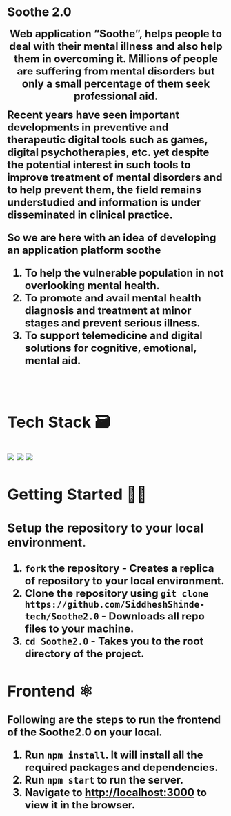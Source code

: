 # Soothe 2.0

 <p align="center" width="400px"> <font size="5"> <b>Web application “Soothe”, helps people to deal with their mental illness and also help them in overcoming it. Millions of people are suffering from mental disorders but only a small percentage of them seek professional aid.

Recent years have seen important developments in preventive and therapeutic digital tools such as games, digital psychotherapies, etc. yet despite the potential interest in such tools to improve treatment of mental disorders and to help prevent them, the field remains understudied and information is under disseminated in clinical practice.

So we are here with an idea of developing an application platform soothe

1. To help the vulnerable population in not overlooking mental health.
2. To promote and avail mental health diagnosis and treatment at minor stages and prevent serious illness.
3. To support telemedicine and digital solutions for cognitive, emotional, mental aid.

<br /></p>

## Tech Stack 🗃

<img src="https://img.shields.io/badge/-Firebase-yellow?style=flat&logo=Firebase"> <img src="https://img.shields.io/badge/ReactJS%20-%2320232a.svg?logo=react" > <img src="https://img.shields.io/badge/-NodeJS%20-%2320232a?style=flat&logo=node.js">

## Getting Started 👨‍💻

### Setup the repository to your local environment.

1. `fork` the repository - Creates a replica of repository to your local environment.
2. Clone the repository using `git clone https://github.com/SiddheshShinde-tech/Soothe2.0` - Downloads all repo files to your machine.
3. `cd Soothe2.0` - Takes you to the root directory of the project.

## Frontend ⚛️

Following are the steps to run the frontend of the Soothe2.0 on your local.

1. Run `npm install`. It will install all the required packages and dependencies.
2. Run `npm start` to run the server.
3. Navigate to [http://localhost:3000](http://localhost:3000) to view it in the browser.
